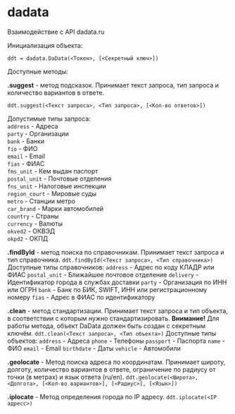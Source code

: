 # dadata

Взаимодействие с API dadata.ru

Инициализация объекта:

`ddt = dadata.DaData(<Токен>, [<Секретный ключ>])`

Доступные методы:

**.suggest** - метод подсказок. Принимает текст запроса, тип запроса и количество вариантов в ответе.

`ddt.suggest(<Текст запроса>, <Тип запроса>, [<Кол-во ответов>])`

Допустимые типы запроса:  
`address` - Адреса  
`party` - Организации  
`bank` - Банки  
`fio` - ФИО  
`email` - Email  
`fias` - ФИАС  
`fms_unit` - Кем выдан паспорт  
`postal_unit` - Почтовые отделения  
`fns_unit` - Налоговые инспекции  
`region_court` - Мировые суды  
`metro` - Станции метро  
`car_brand` - Марки автомобилей  
`country` - Страны  
`currency` - Валюты  
`okved2` - ОКВЭД  
`okpd2` - ОКПД  

**.findById** - метод поиска по справочникам. Принимает текст запроса и тип справочника.
`ddt.findById(<Текст запроса>, <Тип справочника>)`
Доступные типы справочников:
`address` - Адрес по коду КЛАДР или ФИАС
`postal_unit` - Ближайшее почтовое отделение
`delivery` - Идентификатор города в службах доставки
`party` - Организация по ИНН или ОГРН
`bank` - Банк по БИК, SWIFT, ИНН или регистрационному номеру
`fias` - Адрес в ФИАС по идентификатору

**.clean** - метод стандартизации. Принимает текст запроса и тип объекта, в соответствии с которым нужно стандартизировать.
**Внимание!** Для работы метода, объект DaData должен быть создан с секретным ключём.
`ddt.clean(<Текст запроса>, <Тип объекта>)`
Доступные типы объектов:
`address` - Адреса
`phone` - Телефоны
`passport` - Паспорта
`name` - ФИО
`email` - Email
`birthdate` - Даты
`vehicle` - Автомобили

**.geolocate** - Метод поиска адреса по координатам. Принимает широту, долготу, количество вариантов в ответе, ограничение по радиусу от точки (в метрах) и язык ответа (ru/en).
`ddt.geolocate(<Широта>, <Долгота>, [<Кол-во вариантов>], [<Радиус>], [<Язык>])`

**.iplocate** - Метод определения города по IP адресу.
`ddt.iplocate(<IP адресс>)`
